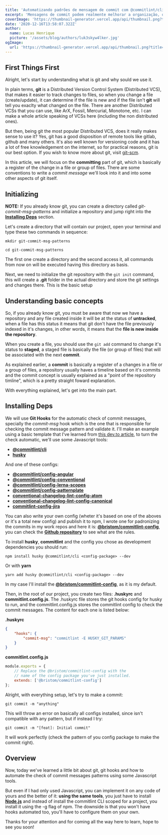 ```yaml
---
title: 'Automatizando padrões de mensagem de commit com @commitlint/cli'
excerpt: 'Mensagens de commit podem realmente melhorar a organização, observação e padrões do seu repositório. Hoje vamos aprender como podemos implementá-las da forma correta (e automatizada).'
coverImage: 'https://thumbnail-generator.vercel.app/api/thumbnail.png?title=**Corrigindo**%20git%20mensagens%20de%20commit&images=https://cdn.worldvectorlogo.com/logos/gitignoreio-1.svg'
date: '2020-12-16T13:58:07.322Z'
author:
  name: Lucas Henrique
  picture: '/assets/blog/authors/luk3skyw4lker.jpg'
ogImage:
  url: 'https://thumbnail-generator.vercel.app/api/thumbnail.png?title=**Corrigindo**%20git%20mensagens%20de%20commit&images=https://cdn.worldvectorlogo.com/logos/gitignoreio-1.svg'
---
```


## First Things First

Alright, let's start by understanding what is git and why sould we use it.

In plain terms, **git** is a Distributed Version Control System (Distributed VCS), that makes it easier to track changes to files, so when you change a file (create/update), it can determine if the file is new and if the file isn't **git** will tell you exaclty what changed on the file. There are another Distributed VCSs that you can use, like ArX, Fossil, Mercurial, Monotone, etc. I can make a whole article speaking of VCSs here (including the non distributed ones).

But then, being git the most popular Distributed VCS, does it really makes sense to use it? Yes, git has a good disposition of remote tools like gitlab, github and many others. It's also well known for versioning code and it has a lot of free knowledgement on the internet, so for practical reasons, git is our best option. If you wish to know more about git, visit [git-scm](https://git-scm.com/).

In this article, we will focus on the **committing** part of git, which is basically a register of the change in a file or group of files. There are some conventions to write a _commit message_ we'll look into it and into some other aspects of git itself.

## Initializing

**NOTE:** If you already know git, you can create a directory called _git-commit-msg-patterns_ and initialize a repository and jump right into the [**Installing Deps**](#git-hooks) section.

Let's create a directory that will contain our project, open your terminal and type these two commands in sequence:

```shell
mkdir git-commit-msg-patterns

cd git-commit-msg-patterns
```

The first one create a directory and the second access it, all commands from now on will be executed having this directory as basis.

Next, we need to initialize the git repository with the `git init` command, this will create a **.git** folder in the actual directory and store the git settings and changes there. This is the basic setup

## Understanding basic concepts

So, if you already know git, you must be aware that now we have a repository and any file created inside it will be at the status of **untracked**, when a file has this status it means that git don't have the file previously indexed in it's changes, in other words, it means that the **file is new inside the repository**.

When you create a file, you should use the `git add` command to change it's status to **staged**, a staged file is basically the file (or group of files) that will be associated with the next **commit**.

As explained earlier, a **commit** is basically a register of a changes in a file or a group of files, a repository usually haves a timeline based on it's commits and the commit concept is usually explained as a "point of the repository timline", which is a pretty straight foward explanation.

With everything explained, let's get into the main part.

<h2 id="installing-deps">Installing Deps</h2>

We will use **Git Hooks** for the automatic check of commit messages, specially the _commit-msg_ hook which is the one that is responsible for checking the commit message pattern and validate it. I'll make an example using a basic template that I've learned from [this dev.to article](https://dev.to/helderburato/patterns-for-writing-better-git-commit-messages-4ba0), to turn the check automatic, we'll use some Javascript tools:

- **<a href="https://commitlint.js.org/#/" class="hover:underline">@commitlint/cli</a>**
- **<a href="https://github.com/typicode/husky/tree/master" class="hover:underline">husky</a>**

And one of these configs:

- **<a href="https://github.com/conventional-changelog/commitlint/tree/master/@commitlint/config-angular" class="hover:underline">@commitlint/config-angular</a>**
- **<a href="https://github.com/conventional-changelog/commitlint/tree/master/@commitlint/config-conventional" class="hover:underline">@commitlint/config-conventional</a>**
- **<a href="https://github.com/conventional-changelog/commitlint/tree/master/@commitlint/config-lerna-scopes" class="hover:underline">@commitlint/config-lerna-scopes</a>**
- **<a href="https://github.com/conventional-changelog/commitlint/tree/master/@commitlint/config-patternplate" class="hover:underline">@commitlint/config-patternplate</a>**
- **<a href="https://github.com/erikmueller/conventional-changelog-lint-config-atom" class="hover:underline">conventional-changelog-lint-config-atom</a>**
- **<a href="https://github.com/gajus/conventional-changelog-lint-config-canonical" class="hover:underline">conventional-changelog-lint-config-canonical</a>**
- **<a href="https://github.com/Gherciu/commitlint-jira" class="hover:underline">commitlint-config-jira</a>**

You can also write your own config (wheter it's based on one of the aboves or it's a total new config) and publish it to npm, I wrote one for padronizing the commits in my work repos and here it is: [**@bristom/commitlint-config**](https://www.npmjs.com/package/@bristom/commitlint-config), you can check the [**Github repository**](https://github.com/bristom/commitlint-config) to see what are the rules.

To install **husky**, **commitlint** and the config you chose as development dependencies you should run:

    npm install husky @commitlint/cli <config-package> --dev

Or with **yarn**

    yarn add husky @commitlint/cli <config-package> --dev

In my case I'll install the [**@bristom/commitlint-config**](https://www.npmjs.com/package/@bristom/commitlint-config), as it is my default.

Then, in the root of our project, you create two files: **.huskyrc** and **commitlint.config.js**. The .huskyrc file stores the git hooks config for husky to run, and the commitlint.config.js stores the commitlint config to check the commit messages. The content for each one is listed below:

**.huskyrc**

```json
{
	"hooks": {
		"commit-msg": "commitlint -E HUSKY_GIT_PARAMS"
	}
}
```

**commitlint.config.js**

```javascript
module.exports = {
	// Replace the @bristom/commitlint-config with the
	// name of the config package you've just installed.
	extends: ['@bristom/commitlint-config']
};
```

Alright, with everything setup, let's try to make a commit:

```shell
git commit -m "anything"
```

This will throw an error on basically all configs installed, since isn't compatible with any pattern, but if instead I try:

```shell
git commit -m "[feat]: Initial commit"
```

It will work perfectly (check the pattern of you config package to make the commit right).

## Overview

Now, today we've learned a little bit about git, git hooks and how to automate the check of commit messages patterns using some Javascript tools.

But even if I had only used Javascript, you can implement it on any code of yours and the better of it: **using the same tools**, you just have to install **<a href="https://nodejs.org" class="hover:underline">Node.js</a>** and instead of install the commitlint CLI scoped for a project, you install it using the -g flag of npm. The downside is that you won't have hooks automated too, you'll have to configure them on your own.

Thanks for your attention and for coming all the way here to learn, hope to see you soon!
